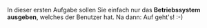 In dieser ersten Aufgabe sollen Sie einfach nur das **Betriebssystem ausgeben**, welches der Benutzer hat. Na dann: Auf geht's! :-)